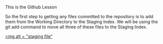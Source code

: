 This is the Github Lesson

So the first step to getting any files committed to the repository is to add them from the Working Directory to the Staging Index. 
We will be using the git add command to move all three of these files to the Staging Index.

[<mg alt = "staging file"](https://github.com/iamAkolab/udacity_nokia_ai_programming/blob/main/phase2_AI_Programming_nanodegree/extra_curriculum/Github/stagingfile.gif)
